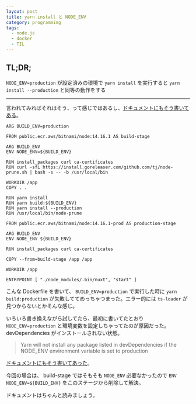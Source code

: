 ```yaml
---
layout: post
title: yarn install と NODE_ENV
category: programming
tags:
  - node.js
  - docker
  - TIL
---
```


## TL;DR; 

`NODE_ENV=production` が設定済みの環境で `yarn install` を実行すると `yarn install --production` と同等の動作をする

---

言われてみればそれはそう、って感じではあるし、[ドキュメントにもそう書いてある](https://classic.yarnpkg.com/en/docs/cli/install#toc-yarn-install-production-true-false)。


```docker
ARG BUILD_ENV=production

FROM public.ecr.aws/bitnami/node:14.16.1 AS build-stage

ARG BUILD_ENV
ENV NODE_ENV=${BUILD_ENV}

RUN install_packages curl ca-certificates
RUN curl -sfL https://install.goreleaser.com/github.com/tj/node-prune.sh | bash -s -- -b /usr/local/bin

WORKDIR /app
COPY . .

RUN yarn install
RUN yarn build:${BUILD_ENV}
RUN yarn install --production
RUN /usr/local/bin/node-prune

FROM public.ecr.aws/bitnami/node:14.16.1-prod AS production-stage

ARG BUILD_ENV
ENV NODE_ENV ${BUILD_ENV}

RUN install_packages curl ca-certificates

COPY --from=build-stage /app /app

WORKDIR /app

ENTRYPOINT [ "./node_modules/.bin/nuxt", "start" ]
```

こんな Dockerfile を書いて、 `BUILD_ENV=production` で実行した時に `yarn build:production` が失敗しててめっちゃつまった。エラー的には `ts-loader` が見つからないとかそんな感じ。

いろいろ書き換えながら試してたら、最初に書いてたとおり `NODE_ENV=production` と環境変数を設定しちゃってたのが原因だった。devDependencies がインストールされない状態。

> Yarn will not install any package listed in devDependencies if the NODE_ENV environment variable is set to production

[ドキュメントにもそう書いてあった](https://classic.yarnpkg.com/en/docs/cli/install#toc-yarn-install-production-true-false)。


今回の場合は、 build-stage ではそもそも `NODE_ENV` 必要なかったので `ENV NODE_ENV=${BUILD_ENV}` をこのステージから削除して解決。

ドキュメントはちゃんと読みましょう。
